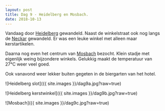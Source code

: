 ```yaml
---
layout: post
title: Dag 9 - Heidelberg en Mosbach.
date: 2018-10-13
---
```

Vandaag door [Heidelberg](https://nl.m.wikipedia.org/wiki/Heidelberg_(Duitsland)) gewandeld. Naast de winkelstraat ook nog langs de [Neckar](https://nl.m.wikipedia.org/wiki/Neckar) gewandeld. Er was een leuke winkel met alleen maar kerstartikelen.  

Daarna nog even het centrum van [Mosbach](https://nl.m.wikipedia.org/wiki/Mosbach) bezocht. Klein stadje met eigenlijk weing bijzondere winkels. Gelukkig maakt de temperatuur van 27°C weer veel goed.  

Ook vanavond weer lekker buiten gegeten in de biergarten van het hotel.

![Heidelberg slot]({{ site.images }}/dag9a.jpg?raw=true)

![Heidelberg kerstwinkel]({{ site.images }}/dag9b.jpg?raw=true)

![Mosbach]({{ site.images }}/dag9c.jpg?raw=true)